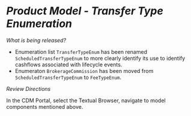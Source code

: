 # *Product Model - Transfer Type Enumeration*

_What is being released?_

* Enumeration list `TransferTypeEnum` has been renamed `ScheduledTransferTypeEnum` to more clearly identify its use to identify cashflows associated with lifecycle events.
* Enumeraton `BrokerageCommission` has been moved from `ScheduledTransferTypeEnum` to `FeeTypeEnum`.

_Review Directions_

In the CDM Portal, select the Textual Browser, navigate to model components mentioned above.
